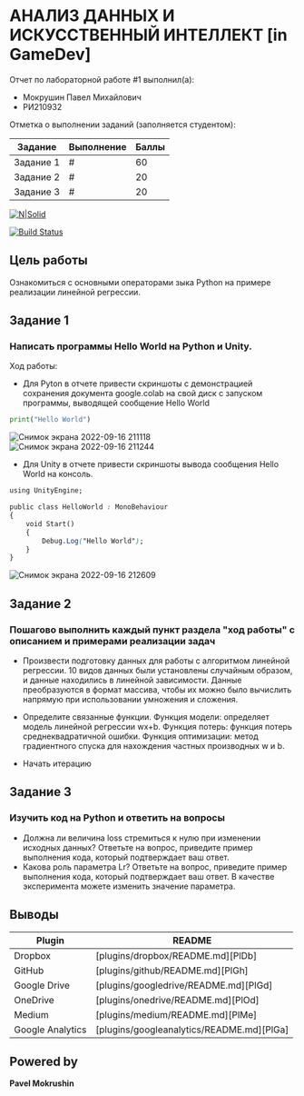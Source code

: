 # АНАЛИЗ ДАННЫХ И ИСКУССТВЕННЫЙ ИНТЕЛЛЕКТ [in GameDev]
Отчет по лабораторной работе #1 выполнил(а):
- Мокрушин Павел Михайлович
- РИ210932

Отметка о выполнении заданий (заполняется студентом):

| Задание | Выполнение | Баллы |
| ------ | ------ | ------ |
| Задание 1 | # | 60 |
| Задание 2 | # | 20 |
| Задание 3 | # | 20 |

[![N|Solid](https://cldup.com/dTxpPi9lDf.thumb.png)](https://nodesource.com/products/nsolid)

[![Build Status](https://travis-ci.org/joemccann/dillinger.svg?branch=master)](https://travis-ci.org/joemccann/dillinger)

## Цель работы
Ознакомиться с основными операторами зыка Python на примере реализации линейной регрессии.

## Задание 1
### Написать программы Hello World на Python и Unity.
Ход работы:
- Для Pyton в отчете привести скриншоты с демонстрацией сохранения
документа google.colab на свой диск с запуском программы, выводящей 
сообщение Hello World

```py
print("Hello World")
```
![Снимок экрана 2022-09-16 211118](https://user-images.githubusercontent.com/101575777/190683471-d878f34c-238a-4e25-b046-769d0ac9b157.png)
![Снимок экрана 2022-09-16 211244](https://user-images.githubusercontent.com/101575777/190683493-429a4393-2700-4066-9d74-5ade0e96f1cc.png)

- Для Unity в отчете привести скриншоты вывода сообщения Hello World на консоль.

```css
using UnityEngine;

public class HelloWorld : MonoBehaviour
{
    void Start()
    {
        Debug.Log("Hello World");
    }
}
```
![Снимок экрана 2022-09-16 212609](https://user-images.githubusercontent.com/101575777/190686382-a3e6d1bf-d52b-43b0-b8bb-c7ce92c0b77f.png)

## Задание 2
### Пошагово выполнить каждый пункт раздела "ход работы" с описанием и примерами реализации задач

- Произвести подготовку данных для работы с алгоритмом линейной регрессии. 10 видов данных были установлены случайным образом, и данные находились в линейной зависимости. Данные преобразуются в формат массива, чтобы их можно было вычислить напрямую при использовании умножения и сложения.

- Определите связанные функции. Функция модели: определяет модель линейной регрессии wx+b. Функция потерь: функция потерь среднеквадратичной ошибки. Функция оптимизации: метод градиентного спуска для нахождения частных производных w и b.

- Начать итерацию

## Задание 3
### Изучить код на Python и ответить на вопросы
- Должна ли величина loss стремиться к нулю при изменении исходных данных? Ответьте на вопрос, приведите пример выполнения кода, который подтверждает ваш ответ.
- Какова роль параметра Lr? Ответьте на вопрос, приведите пример выполнения кода, который подтверждает ваш ответ. В качестве эксперимента можете изменить значение параметра.
## Выводы


| Plugin | README |
| ------ | ------ |
| Dropbox | [plugins/dropbox/README.md][PlDb] |
| GitHub | [plugins/github/README.md][PlGh] |
| Google Drive | [plugins/googledrive/README.md][PlGd] |
| OneDrive | [plugins/onedrive/README.md][PlOd] |
| Medium | [plugins/medium/README.md][PlMe] |
| Google Analytics | [plugins/googleanalytics/README.md][PlGa] |

## Powered by
**Pavel Mokrushin**
